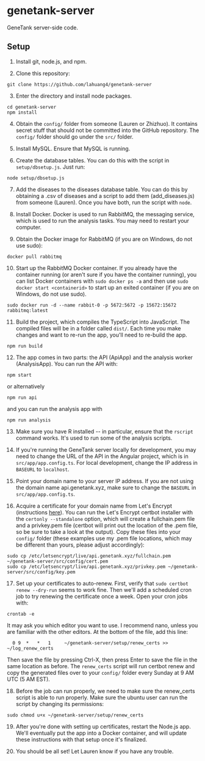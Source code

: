 # genetank-server
GeneTank server-side code.

## Setup
1. Install git, node.js, and npm.

2. Clone this repository:
```
git clone https://github.com/lahuang4/genetank-server
```

3. Enter the directory and install node packages.
```
cd genetank-server
npm install
```

4. Obtain the `config/` folder from someone (Lauren or Zhizhuo). It contains secret stuff that should not be committed into the GitHub repository. The `config/` folder should go under the `src/` folder.

5. Install MySQL. Ensure that MySQL is running.

6. Create the database tables. You can do this with the script in `setup/dbsetup.js`. Just run:
```
node setup/dbsetup.js
```

7. Add the diseases to the diseases database table. You can do this by obtaining a .csv of diseases and a script to add them (add_diseases.js) from someone (Lauren). Once you have both, run the script with `node`.

8. Install Docker. Docker is used to run RabbitMQ, the messaging service, which is used to run the analysis tasks. You may need to restart your computer.

9. Obtain the Docker image for RabbitMQ (if you are on Windows, do not use sudo):
```
docker pull rabbitmq
```

10. Start up the RabbitMQ Docker container. If you already have the container running (or aren't sure if you have the container running), you can list Docker containers with `sudo docker ps -a` and then use `sudo docker start <containerid>` to start up an exited container (if you are on Windows, do not use sudo).
```
sudo docker run -d --name rabbit-0 -p 5672:5672 -p 15672:15672 rabbitmq:latest
```

11. Build the project, which compiles the TypeScript into JavaScript. The compiled files will be in a folder called `dist/`. Each time you make changes and want to re-run the app, you'll need to re-build the app.
```
npm run build
```

12. The app comes in two parts: the API (ApiApp) and the analysis worker (AnalysisApp). You can run the API with:
```
npm start
```
or alternatively
```
npm run api
```
and you can run the analysis app with
```
npm run analysis
```

13. Make sure you have R installed -- in particular, ensure that the `rscript` command works. It's used to run some of the analysis scripts.

14. If you're running the GeneTank server locally for development, you may need to change the URL of the API in the Angular project, which is in `src/app/app.config.ts`. For local development, change the IP address in `BASEURL` to `localhost`.

15. Point your domain name to your server IP address. If you are not using the domain name api.genetank.xyz, make sure to change the `BASEURL` in `src/app/app.config.ts`.

16. Acquire a certificate for your domain name from Let's Encrypt (instructions [here](https://certbot.eff.org/#ubuntuxenial-other)). You can run the Let's Encrypt certbot installer with the `certonly --standalone` option, which will create a fullchain.pem file and a privkey.pem file (certbot will print out the location of the .pem file, so be sure to take a look at the output). Copy these files into your `config/` folder (these examples use my .pem file locations, which may be different than yours, please adjust accordingly):
```
sudo cp /etc/letsencrypt/live/api.genetank.xyz/fullchain.pem ~/genetank-server/src/config/cert.pem
sudo cp /etc/letsencrypt/live/api.genetank.xyz/privkey.pem ~/genetank-server/src/config/key.pem
```

17. Set up your certificates to auto-renew. First, verify that `sudo certbot renew --dry-run` seems to work fine. Then we'll add a scheduled cron job to try renewing the certificate once a week. Open your cron jobs with:
```
crontab -e
```
It may ask you which editor you want to use. I recommend nano, unless you are familiar with the other editors. At the bottom of the file, add this line:
```
  0 9  *   *   1     ~/genetank-server/setup/renew_certs >> ~/log_renew_certs
```
Then save the file by pressing Ctrl-X, then press Enter to save the file in the same location as before. The `renew_certs` script will run certbot renew and copy the generated files over to your `config/` folder every Sunday at 9 AM UTC (5 AM EST).

18. Before the job can run properly, we need to make sure the renew_certs script is able to run properly. Make sure the ubuntu user can run the script by changing its permissions:
```
sudo chmod u+x ~/genetank-server/setup/renew_certs
```

19. After you're done with setting up certificates, restart the Node.js app. We'll eventually put the app into a Docker container, and will update these instructions with that setup once it's finalized.

20. You should be all set! Let Lauren know if you have any trouble.